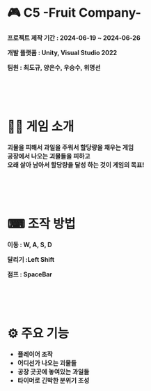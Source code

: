 # 🎮 C5 -Fruit Company-



__프로젝트 제작 기간 : 2024-06-19 ~ 2024-06-26__

__개발 플랫폼 : Unity, Visual Studio 2022__

__팀원 : 최도규, 양은수, 우승수, 위명선__

<br>
<br>
<br>
 
 # 👨‍🏫 게임 소개



 __괴물을 피해서 과일을 주워서 할당량을 채우는 게임__  
 __공장에서 나오는 괴물들을 피하고__  
 __오래 살아 남아서 할당량을 달성 하는 것이 게임의 목표!__

 <br>
 <br>
 <br>
 
 # ⌨ 조작 방법
  __이동 : W, A, S, D__
  
  __달리기 :Left Shift__
   
  __점프 : SpaceBar__

 <br>
 <br>
 <br>
    
 # ⚙ 주요 기능
   * __플레이어 조작__
   * __어디선가 나오는 괴물들__
   * __공장 곳곳에 놓여있는 과일들__
   * __타이머로 긴박한 분위기 조성__
